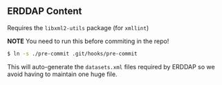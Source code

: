 ## ERDDAP Content

Requires the `libxml2-utils` package (for `xmllint`)

**NOTE**
You need to run this before commiting in the repo!

```bash
$ ln -s ./pre-commit .git/hooks/pre-commit
```

This will auto-generate the `datasets.xml` files required by ERDDAP so we
avoid having to maintain one huge file.

